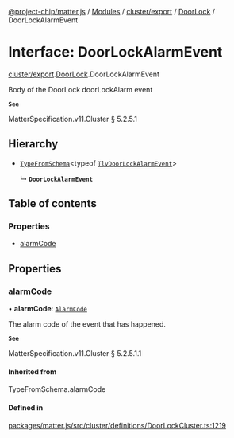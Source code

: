 [@project-chip/matter.js](../README.md) / [Modules](../modules.md) / [cluster/export](../modules/cluster_export.md) / [DoorLock](../modules/cluster_export.DoorLock.md) / DoorLockAlarmEvent

# Interface: DoorLockAlarmEvent

[cluster/export](../modules/cluster_export.md).[DoorLock](../modules/cluster_export.DoorLock.md).DoorLockAlarmEvent

Body of the DoorLock doorLockAlarm event

**`See`**

MatterSpecification.v11.Cluster § 5.2.5.1

## Hierarchy

- [`TypeFromSchema`](../modules/tlv_export.md#typefromschema)\<typeof [`TlvDoorLockAlarmEvent`](../modules/cluster_export.DoorLock.md#tlvdoorlockalarmevent)\>

  ↳ **`DoorLockAlarmEvent`**

## Table of contents

### Properties

- [alarmCode](cluster_export.DoorLock.DoorLockAlarmEvent.md#alarmcode)

## Properties

### alarmCode

• **alarmCode**: [`AlarmCode`](../enums/cluster_export.DoorLock.AlarmCode.md)

The alarm code of the event that has happened.

**`See`**

MatterSpecification.v11.Cluster § 5.2.5.1.1

#### Inherited from

TypeFromSchema.alarmCode

#### Defined in

[packages/matter.js/src/cluster/definitions/DoorLockCluster.ts:1219](https://github.com/project-chip/matter.js/blob/0c058ae17fdba4c0b89b8b13c309011d51782299/packages/matter.js/src/cluster/definitions/DoorLockCluster.ts#L1219)

